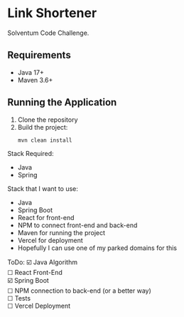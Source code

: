 # Link Shortener

Solventum Code Challenge.

## Requirements
- Java 17+
- Maven 3.6+

## Running the Application

1. Clone the repository
2. Build the project:
   ```bash
   mvn clean install

Stack Required:
- Java 
- Spring

Stack that I want to use:
- Java
- Spring Boot
- React for front-end
- NPM to connect front-end and back-end
- Maven for running the project
- Vercel for deployment
- Hopefully I can use one of my parked domains for this

ToDo:
☑️ Java Algorithm </br>
☐ React Front-End </br>
☑️ Spring Boot </br>
☐ NPM connection to back-end (or a better way) </br>
☐ Tests </br>
☐ Vercel Deployment </br>


